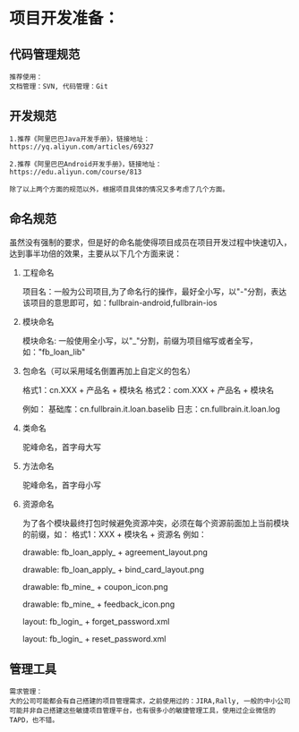 
# 项目开发准备：


## 代码管理规范
    
    推荐使用：
    文档管理：SVN, 代码管理：Git

## 开发规范

    1.推荐《阿里巴巴Java开发手册》，链接地址：https://yq.aliyun.com/articles/69327

    2.推荐《阿里巴巴Android开发手册》，链接地址：https://edu.aliyun.com/course/813

    除了以上两个方面的规范以外，根据项目具体的情况又多考虑了几个方面。
    
## 命名规范
虽然没有强制的要求，但是好的命名能使得项目成员在项目开发过程中快速切入，达到事半功倍的效果，主要从以下几个方面来说：

1. 工程命名

    项目名：一般为公司项目,为了命名行的操作，最好全小写，以"-"分割，表达该项目的意思即可，如：fullbrain-android,fullbrain-ios
2. 模块命名

    模块命名: 一般使用全小写，以"_"分割，前缀为项目缩写或者全写，如："fb_loan_lib"


3. 包命名（可以采用域名倒置再加上自定义的包名）
    
    格式1：cn.XXX + 产品名 + 模块名 
    格式2：com.XXX + 产品名 + 模块名
    
    例如：
    基础库：cn.fullbrain.it.loan.baselib
    日志：cn.fullbrain.it.loan.log

4. 类命名

    驼峰命名，首字母大写

5. 方法命名

    驼峰命名，首字母小写

6. 资源命名
    
    为了各个模块最终打包时候避免资源冲突，必须在每个资源前面加上当前模块的前缀，如：
    格式1：XXX + 模块名 + 资源名
    例如：

    drawable: fb_loan_apply_ + agreement_layout.png

    drawable: fb_loan_apply_ + bind_card_layout.png

    drawable: fb_mine_ + coupon_icon.png

    drawable: fb_mine_ + feedback_icon.png

    layout: fb_login_ + forget_password.xml

    layout: fb_login_ + reset_password.xml


## 管理工具

    需求管理：    
    大的公司可能都会有自己搭建的项目管理需求，之前使用过的：JIRA,Rally, 一般的中小公司可能并非自己搭建这些敏捷项目管理平台，也有很多小的敏捷管理工具，使用过企业微信的TAPD，也不错。

